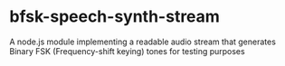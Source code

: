 # bfsk-speech-synth-stream
A node.js module implementing a readable audio stream that generates Binary FSK (Frequency-shift keying) tones for testing purposes
